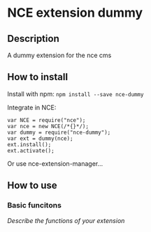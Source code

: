 # NCE extension dummy
## Description
A dummy extension for the nce cms

## How to install
Install with npm: `npm install --save nce-dummy`

Integrate in NCE:

```
var NCE = require("nce");
var nce = new NCE(/*{}*/);
var dummy = require("nce-dummy");
var ext = dummy(nce);
ext.install();
ext.activate();
```

Or use nce-extension-manager...

## How to use
### Basic funcitons
*Describe the functions of your extension*